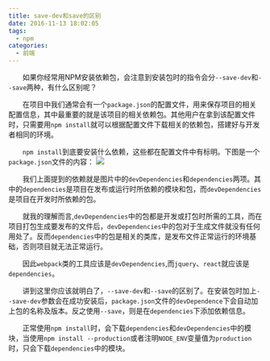 ```yaml
---
title: save-dev和save的区别
date: 2016-11-13 18:02:05
tags:
  - npm
categories:
  - 前端
---
```

&emsp;&emsp;如果你经常用NPM安装依赖包，会注意到安装包时的指令会分`--save-dev`和`--save`两种，有什么区别呢？

&emsp;&emsp;在项目中我们通常会有一个`package.json`的配置文件，用来保存项目的相关配置信息，其中最重要的就是该项目的相关依赖包。其他用户在拿到该配置文件时，只需要用`npm install`就可以根据配置文件下载相关的依赖包，搭建好与开发者相同的环境。

&emsp;&emsp;`npm install`到底要安装什么依赖，这些都在配置文件中有标明。下图是一个`package.json`文件的内容：
![](http://ogir7mw53.bkt.clouddn.com/webpack/1/2.png)

&emsp;&emsp;我们上面提到的依赖就是图片中的`devDependencies`和`dependencies`两项。其中的`dependencies`是项目在发布或运行时所依赖的模块和包，而`devDependencies`是项目在开发时所依赖的包。  

&emsp;&emsp;就我的理解而言,`devDependencies`中的包都是开发或打包时所需的工具，而在项目打包生成要发布的文件后，`devDependencies`中的包对于生成文件就没有任何用处了。反而`dependencies`中的包是相关的类库，是发布文件正常运行的环境基础，否则项目就无法正常运行。

&emsp;&emsp;因此`webpack`类的工具应该是`devDependencies`,而`jquery`、`react`就应该是`dependencies`。

&emsp;&emsp;讲到这里你应该就明白了，`--save-dev`和`--save`的区别了。在安装包时加上`--save-dev`参数会在成功安装后，`package.json`文件的`devDependence`下会自动加上包的名称及版本。反之使用`--save`，则是在`dependencies`下添加依赖信息。

&emsp;&emsp;正常使用`npm install`时，会下载`dependencies`和`devDependencies`中的模块，当使用`npm install --production`或者注明`NODE_ENV`变量值为`production`时，只会下载`dependencies`中的模块。
